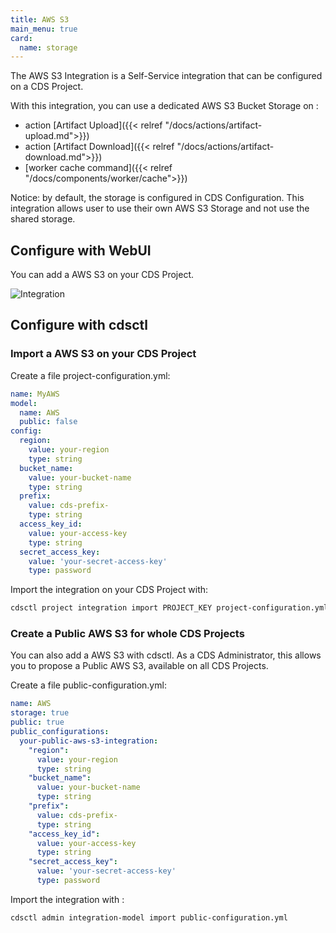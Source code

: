 ```yaml
---
title: AWS S3
main_menu: true
card: 
  name: storage
---
```


The AWS S3 Integration is a Self-Service integration that can be configured on a CDS Project.

With this integration, you can use a dedicated AWS S3 Bucket Storage on :

- action [Artifact Upload]({{< relref "/docs/actions/artifact-upload.md">}})
- action [Artifact Download]({{< relref "/docs/actions/artifact-download.md">}})
- [worker cache command]({{< relref "/docs/components/worker/cache">}})

Notice: by default, the storage is configured in CDS Configuration. This integration
allows user to use their own AWS S3 Storage and not use the shared storage.

## Configure with WebUI

You can add a AWS S3 on your CDS Project.

![Integration](../images/aws-s3-integration-webui.png)

## Configure with cdsctl

### Import a AWS S3 on your CDS Project

Create a file project-configuration.yml:

```yml
name: MyAWS
model:
  name: AWS
  public: false
config:
  region:
    value: your-region
    type: string
  bucket_name:
    value: your-bucket-name
    type: string
  prefix:
    value: cds-prefix-
    type: string
  access_key_id:
    value: your-access-key
    type: string
  secret_access_key:
    value: 'your-secret-access-key'
    type: password
```

Import the integration on your CDS Project with:

```bash
cdsctl project integration import PROJECT_KEY project-configuration.yml
```

### Create a Public AWS S3 for whole CDS Projects

You can also add a AWS S3 with cdsctl. As a CDS Administrator,
this allows you to propose a Public AWS S3, available on all CDS Projects.

Create a file public-configuration.yml:

```yml
name: AWS
storage: true
public: true
public_configurations:
  your-public-aws-s3-integration:
    "region":
      value: your-region
      type: string
    "bucket_name":
      value: your-bucket-name
      type: string
    "prefix":
      value: cds-prefix-
      type: string
    "access_key_id":
      value: your-access-key
      type: string
    "secret_access_key":
      value: 'your-secret-access-key'
      type: password
```

Import the integration with :

```bash
cdsctl admin integration-model import public-configuration.yml
```
